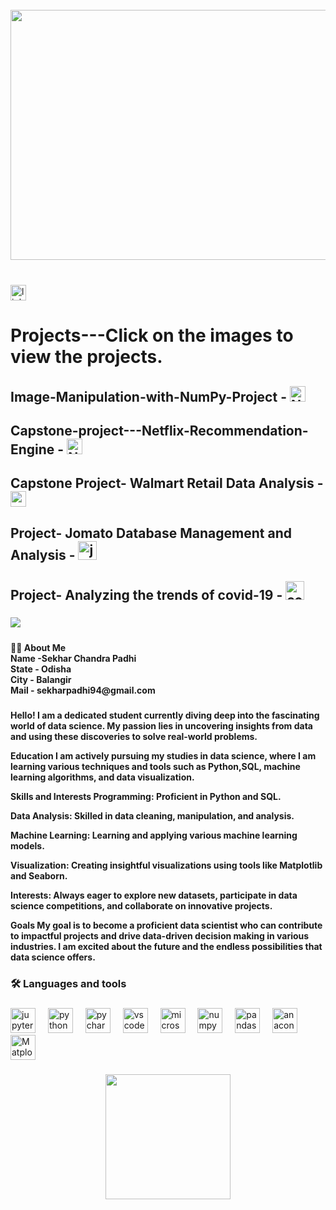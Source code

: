 <br clear="both">

<div align="center">
  <img height="400" width="1000" src="https://media1.giphy.com/media/v1.Y2lkPTc5MGI3NjExaWFqeWtiazh1dWZ2OTA2a3NjMjQyOTNuMThxYTB6NGFxYTZ4Ym1mOSZlcD12MV9pbnRlcm5hbF9naWZfYnlfaWQmY3Q9Zw/uqkJIjHQWO4yV75OU9/giphy.gif"  />
</div>

###

<br clear="both">

<div >
  <a href="https://www.linkedin.com/in/sekharpadhi/" target="_blank">
    <img src="https://img.shields.io/static/v1?message=LinkedIn&logo=linkedin&label=&color=0077B5&logoColor=white&labelColor=&style=for-the-badge" height="25" alt="linkedin logo"  />
  </a> 
  <h1> Projects---Click on the images to view the projects.</h1>
</a>
  </a>
  <h2>Image-Manipulation-with-NumPy-Project - 
  <a href="https://github.com/Sekharpadhi/Image-Manipulation-with-NumPy-and-Matplotlib-Project" target="_blank">
    <img src="https://repository-images.githubusercontent.com/803277869/bd1e8506-19a2-4793-ab0f-1cbf8430cbde" height="25" alt="Numpy Project"  />
    </h2> 
 
  </a>
    </a>
  <h2>Capstone-project---Netflix-Recommendation-Engine - 
  <a href="https://github.com/Sekharpadhi/Capstone-project---Netflix-Recommendation-Engine" target="_blank">
    <img src="https://private-user-images.githubusercontent.com/138234191/395177760-a100b9c9-9bda-4ca1-bec7-7b4b0cd91e1a.jpg?jwt=eyJhbGciOiJIUzI1NiIsInR5cCI6IkpXVCJ9.eyJpc3MiOiJnaXRodWIuY29tIiwiYXVkIjoicmF3LmdpdGh1YnVzZXJjb250ZW50LmNvbSIsImtleSI6ImtleTUiLCJleHAiOjE3MzQwMTA3MjYsIm5iZiI6MTczNDAxMDQyNiwicGF0aCI6Ii8xMzgyMzQxOTEvMzk1MTc3NzYwLWExMDBiOWM5LTliZGEtNGNhMS1iZWM3LTdiNGIwY2Q5MWUxYS5qcGc_WC1BbXotQWxnb3JpdGhtPUFXUzQtSE1BQy1TSEEyNTYmWC1BbXotQ3JlZGVudGlhbD1BS0lBVkNPRFlMU0E1M1BRSzRaQSUyRjIwMjQxMjEyJTJGdXMtZWFzdC0xJTJGczMlMkZhd3M0X3JlcXVlc3QmWC1BbXotRGF0ZT0yMDI0MTIxMlQxMzMzNDZaJlgtQW16LUV4cGlyZXM9MzAwJlgtQW16LVNpZ25hdHVyZT1iZTY1MmU4MDViMTNlNzIyY2Y4N2QwZTNjNzJiMmM0YjY0MTk1NzUwZjIxOGY3ZmViYWNlZDlhZWE1MGZiY2I1JlgtQW16LVNpZ25lZEhlYWRlcnM9aG9zdCJ9.XoS_eovD4neOHBckot0fmtY4dScXraFTsVQDMq7tBIY" height="25" alt="Netflix Project"  />
    </h2> 
 
  </a>
  <h2>Capstone Project- Walmart Retail Data Analysis - 
  <a href="https://github.com/Sekharpadhi/Walmart-Analysis-Project-" target="_blank">
    <img src="![images](https://github.com/user-attachments/assets/cc65e5a4-3a77-42ea-8e8e-f58ae1e409e3)" height="25" alt="walmart"  />
    </h2> 

  </a>
  <h2> Project- Jomato Database Management and Analysis - 
  <a href="https://github.com/Sekharpadhi/jomato-Data-analysis" target="_blank">
    <img src="https://private-user-images.githubusercontent.com/138234191/397982142-d1783bf5-db3b-4674-b47d-1094452ca2c4.png?jwt=eyJhbGciOiJIUzI1NiIsInR5cCI6IkpXVCJ9.eyJpc3MiOiJnaXRodWIuY29tIiwiYXVkIjoicmF3LmdpdGh1YnVzZXJjb250ZW50LmNvbSIsImtleSI6ImtleTUiLCJleHAiOjE3MzQ4Njc1MDMsIm5iZiI6MTczNDg2NzIwMywicGF0aCI6Ii8xMzgyMzQxOTEvMzk3OTgyMTQyLWQxNzgzYmY1LWRiM2ItNDY3NC1iNDdkLTEwOTQ0NTJjYTJjNC5wbmc_WC1BbXotQWxnb3JpdGhtPUFXUzQtSE1BQy1TSEEyNTYmWC1BbXotQ3JlZGVudGlhbD1BS0lBVkNPRFlMU0E1M1BRSzRaQSUyRjIwMjQxMjIyJTJGdXMtZWFzdC0xJTJGczMlMkZhd3M0X3JlcXVlc3QmWC1BbXotRGF0ZT0yMDI0MTIyMlQxMTMzMjNaJlgtQW16LUV4cGlyZXM9MzAwJlgtQW16LVNpZ25hdHVyZT0xZDk1MGJjNDQwMTQxZmY2MTA3NjQ3ZWRjZmUzMGY4NTU0YmJlYjI4NjI4ODg3Yjc5MDQ2MjM0ODM0MDJjMmE2JlgtQW16LVNpZ25lZEhlYWRlcnM9aG9zdCJ9.YzgRdVDtjzSWyB8MBrjdG44nZ73JaqNGGDIrGJYqfwE" height="30" alt="jomato"  />
    </h2> 
 
  </a>
  <h2> Project- Analyzing the trends of covid-19  - 
  <a href="https://github.com/Sekharpadhi/Analyzing-the-trends-of-covid-19-" target="_blank">
    <img src="https://private-user-images.githubusercontent.com/138234191/399480732-083a89ea-d115-42e8-9f1f-2eebbabad96d.png?jwt=eyJhbGciOiJIUzI1NiIsInR5cCI6IkpXVCJ9.eyJpc3MiOiJnaXRodWIuY29tIiwiYXVkIjoicmF3LmdpdGh1YnVzZXJjb250ZW50LmNvbSIsImtleSI6ImtleTUiLCJleHAiOjE3MzU2NTMwMDgsIm5iZiI6MTczNTY1MjcwOCwicGF0aCI6Ii8xMzgyMzQxOTEvMzk5NDgwNzMyLTA4M2E4OWVhLWQxMTUtNDJlOC05ZjFmLTJlZWJiYWJhZDk2ZC5wbmc_WC1BbXotQWxnb3JpdGhtPUFXUzQtSE1BQy1TSEEyNTYmWC1BbXotQ3JlZGVudGlhbD1BS0lBVkNPRFlMU0E1M1BRSzRaQSUyRjIwMjQxMjMxJTJGdXMtZWFzdC0xJTJGczMlMkZhd3M0X3JlcXVlc3QmWC1BbXotRGF0ZT0yMDI0MTIzMVQxMzQ1MDhaJlgtQW16LUV4cGlyZXM9MzAwJlgtQW16LVNpZ25hdHVyZT1iMjMwYzQ1MGVhZTZhMjg3NDAyMGFiZjYzYmNmNzk4ZjVhY2MzNDg0NGI0NWI1OWM3MTUwYWIyYjRjZjk0ODRhJlgtQW16LVNpZ25lZEhlYWRlcnM9aG9zdCJ9.RdqZGSoCVsBPIPZzLMnhKtDVSQmWWWLjeAjetKiIjjg" height="30" alt="covid-19"  />
    </h2> 
    
  </a>
</div>

###

<img align="left" src="https://visitor-badge.laobi.icu/badge?page_id=Sekharpadhi.Sekharpadhi&"  />

###

<br clear="both">


###

<h4 align="left">👩‍💻  About Me <br>Name -Sekhar Chandra Padhi<br>State - Odisha<br>City - Balangir<br> Mail - sekharpadhi94@gmail.com</h4>

###

<h4 align="left">
Hello! I am a dedicated student currently diving deep into the fascinating world of data science. My passion lies in uncovering insights from data and using these discoveries to solve real-world problems.

Education
I am actively pursuing my studies in data science, where I am learning various techniques and tools such as Python,SQL, machine learning algorithms, and data visualization.

Skills and Interests
Programming: Proficient in Python and SQL.

Data Analysis: Skilled in data cleaning, manipulation, and analysis.

Machine Learning: Learning and applying various machine learning models.

Visualization: Creating insightful visualizations using tools like Matplotlib and Seaborn.

Interests: Always eager to explore new datasets, participate in data science competitions, and collaborate on innovative projects.

Goals
My goal is to become a proficient data scientist who can contribute to impactful projects and drive data-driven decision making in various industries. I am excited about the future and the endless possibilities that data science offers.
</h4>

###

<h3 align="left">🛠 Languages and tools</h3>

###

<div align="left">
  <img src="https://cdn.jsdelivr.net/gh/devicons/devicon/icons/jupyter/jupyter-original.svg" height="40" alt="jupyter logo"  />
  <img width="12" />
  <img src="https://cdn.jsdelivr.net/gh/devicons/devicon/icons/python/python-original.svg" height="40" alt="python logo"  />
  <img width="12" />
  <img src="https://cdn.jsdelivr.net/gh/devicons/devicon/icons/pycharm/pycharm-original.svg" height="40" alt="pycharm logo"  />
  <img width="12" />
  <img src="https://cdn.jsdelivr.net/gh/devicons/devicon/icons/vscode/vscode-original.svg" height="40" alt="vscode logo"  />
  <img width="12" />
  <img src="https://cdn.jsdelivr.net/gh/devicons/devicon/icons/microsoftsqlserver/microsoftsqlserver-plain.svg" height="40" alt="microsoftsqlserver logo"  />
  <img width="12" />
  <img src="https://cdn.jsdelivr.net/gh/devicons/devicon/icons/numpy/numpy-original.svg" height="40" alt="numpy logo"  />
  <img width="12" />
  <img src="https://cdn.jsdelivr.net/gh/devicons/devicon/icons/pandas/pandas-original.svg" height="40" alt="pandas logo"  />
  <img width="12" />
  <img src="https://cdn.simpleicons.org/anaconda/44A833" height="40" alt="anaconda logo"  />
  <img width="12" />
  <img src="https://seeklogo.com/images/M/matplotlib-logo-7676870AC0-seeklogo.com.png" height="40" alt="Matplotlib logo"  />
  
</div>

###

<div align="center">
  <img height="200" src="https://i.giphy.com/Hrm0LJNRkPHDkLIHz9.webp"  />
</div>

###
